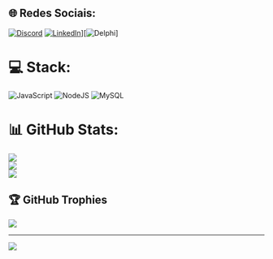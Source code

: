 
## 🌐 Redes Sociais:
[![Discord](https://img.shields.io/badge/Discord-%237289DA.svg?logo=discord&logoColor=white)](https://discord.gg/hiroto_br) [![LinkedIn](https://img.shields.io/badge/LinkedIn-%230077B5.svg?logo=linkedin&logoColor=white)](https://www.linkedin.com/in/dev-erick)][![Delphi](https://img.shields.io/badge/Delphi-B22222?style=for-the-badge&logo=delphi&logoColor=white)] 

# 💻 Stack:
![JavaScript](https://img.shields.io/badge/javascript-%23323330.svg?style=flat&logo=javascript&logoColor=%23F7DF1E) ![NodeJS](https://img.shields.io/badge/node.js-6DA55F?style=flat&logo=node.js&logoColor=white) ![MySQL](https://img.shields.io/badge/mysql-%2300f.svg?style=flat&logo=mysql&logoColor=white)
# 📊 GitHub Stats:
![](https://github-readme-stats.vercel.app/api?username=dev-erick&theme=yeblu&hide_border=false&include_all_commits=true&count_private=true)<br/>
![](https://github-readme-streak-stats.herokuapp.com/?user=dev-erick&theme=yeblu&hide_border=false)<br/>
![](https://github-readme-stats.vercel.app/api/top-langs/?username=dev-erick&theme=yeblu&hide_border=false&include_all_commits=true&count_private=true&layout=compact)

## 🏆 GitHub Trophies
![](https://github-profile-trophy.vercel.app/?username=dev-erick&theme=algolia&no-frame=false&no-bg=false&margin-w=4)

---
[![](https://visitcount.itsvg.in/api?id=dev-erick&icon=0&color=0)](https://visitcount.itsvg.in)

<!-- Proudly created with GPRM ( https://gprm.itsvg.in ) -->
